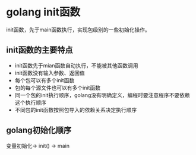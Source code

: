 # golang init函数
init函数，先于main函数执行，实现包级别的一些初始化操作。

## init函数的主要特点
- init函数先于mian函数自动执行，不能被其他函数调用
- init函数没有输入参数、返回值
- 每个包可以有多个init函数
- 包的每个源文件也可以有多个init函数
- 同一个包的init执行顺序，golang没有明确定义，编程时要注意程序不要依赖这个执行顺序
- 不同包的init函数按照包导入的依赖关系决定执行顺序

## golang初始化顺序
变量初始化-> init() -> main